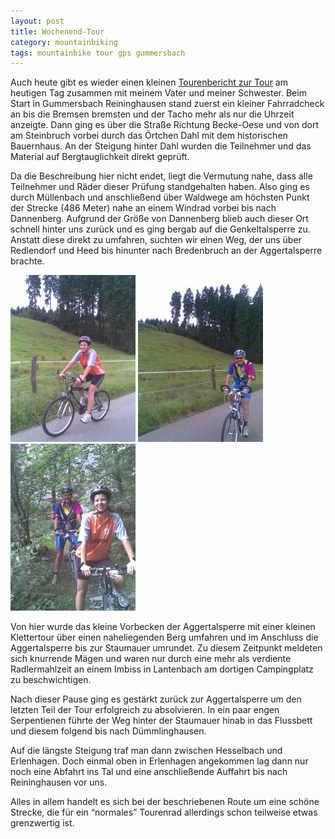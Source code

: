 ```yaml
---
layout: post
title: Wochenend-Tour
category: mountainbiking
tags: mountainbike tour gps gummersbach
---
```


Auch heute gibt es wieder einen kleinen [Tourenbericht zur Tour](http://www.gpsies.com/map.do?fileId=sxjxboweaugwownj) am heutigen Tag zusammen mit meinem Vater und meiner Schwester. Beim Start in Gummersbach Reininghausen stand zuerst ein kleiner Fahrradcheck an bis die Bremsen bremsten und der Tacho mehr als nur die Uhrzeit anzeigte. Dann ging es über die Straße Richtung Becke-Oese und von dort am Steinbruch vorbei durch das Örtchen Dahl mit dem historischen Bauernhaus. An der Steigung hinter Dahl wurden die Teilnehmer und das Material auf Bergtauglichkeit direkt geprüft.

Da die Beschreibung hier nicht endet, liegt die Vermutung nahe, dass alle Teilnehmer und Räder dieser Prüfung standgehalten haben. Also ging es durch Müllenbach und anschließend über Waldwege am höchsten Punkt der Strecke (486 Meter) nahe an einem Windrad vorbei bis nach Dannenberg. Aufgrund der Größe von Dannenberg blieb auch dieser Ort schnell hinter uns zurück und es ging bergab auf die Genkeltalsperre zu. Anstatt diese direkt zu umfahren, suchten wir einen Weg, der uns über Redlendorf und Heed bis hinunter nach Bredenbruch an der Aggertalsperre brachte.

![Familientour](/images/2008-08-03/01.jpg)
![Familientour](/images/2008-08-03/02.jpg)
![Familientour](/images/2008-08-03/03.jpg)

Von hier wurde das kleine Vorbecken der Aggertalsperre mit einer kleinen Klettertour über einen naheliegenden Berg umfahren und im Anschluss die Aggertalsperre bis zur Staumauer umrundet. Zu diesem Zeitpunkt meldeten sich knurrende Mägen und waren nur durch eine mehr als verdiente Radlermahlzeit an einem Imbiss in Lantenbach am dortigen Campingplatz zu beschwichtigen.

Nach dieser Pause ging es gestärkt zurück zur Aggertalsperre um den letzten Teil der Tour erfolgreich zu absolvieren. In ein paar engen Serpentienen führte der Weg hinter der Staumauer hinab in das Flussbett und diesem folgend bis nach Dümmlinghausen.

Auf die längste Steigung traf man dann zwischen Hesselbach und Erlenhagen. Doch einmal oben in Erlenhagen angekommen lag dann nur noch eine Abfahrt ins Tal und eine anschließende Auffahrt bis nach Reininghausen vor uns.

Alles in allem handelt es sich bei der beschriebenen Route um eine schöne Strecke, die für ein “normales” Tourenrad allerdings schon teilweise etwas grenzwertig ist.
